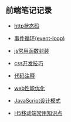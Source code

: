 <!--
 * @Author: Wginit
 * @Date: 2019-09-26 09:23:15
 * @LastEditTime: 2019-11-14 17:53:25
 -->
## 前端笔记记录

* [http状态码](https://github.com/WGinit/Front-end-notes/blob/master/http-status.md)

* [事件循环(event-loop)](https://github.com/WGinit/Front-end-notes/blob/master/event-loop.md)

* [js常用函数封装](https://github.com/WGinit/Front-end-notes/blob/master/js-util.md)

* [css开发技巧](https://github.com/WGinit/Front-end-notes/blob/master/css-skill.md)

* [代码注释](https://github.com/WGinit/Front-end-notes/blob/master/code-annotation.md)

* [web性能优化](https://github.com/WGinit/Front-end-notes/blob/master/performance-optimization.md)

* [JavaScript设计模式](https://github.com/WGinit/Front-end-notes/blob/master/design-patterns.md)

* [H5移动端常用知识点](https://github.com/WGinit/Front-end-notes/blob/master/h5-note.md)
